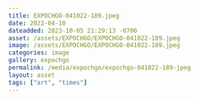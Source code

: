 ```yaml
---
title: EXPOCHGO-041022-189.jpeg
date: 2022-04-10
dateadded: 2023-10-05 21:29:13 -0700
asset: /assets/EXPOCHGO/EXPOCHGO-041022-189.jpeg
image: /assets/EXPOCHGO/EXPOCHGO-041022-189.jpeg
categories: image
gallery: expochgo
permalink: /media/expochgo/expochgo-041022-189-jpeg
layout: asset
tags: ["art", "times"]
--- 
```


